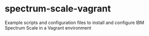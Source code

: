 # spectrum-scale-vagrant
Example scripts and configuration files to install and configure IBM Spectrum Scale in a Vagrant environment
